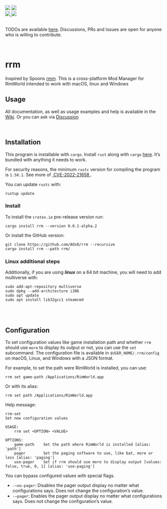 <div>
	<img src="https://img.shields.io/badge/GitHub   Version-0.0.1--alpha.3-green">
	</img><img src="https://img.shields.io/badge/Status-Almost Done-yellow">
</div>
<div>
	<a href="https://crates.io/crates/rrm">
		<img src="https://img.shields.io/badge/crates.io%20Version-0.0.1--alpha.2-green"></img>
	</a>
	<img src="https://img.shields.io/badge/Status-Unstable-red">
</div>

<br/>

TODOs are available [here][1]. Discussions, PRs and Issues are open for anyone who is willing to contribute. 

<br/>

# rrm

Inspired by Spoons [rmm][2]. This is a cross-platform Mod Manager for RimWorld intended to work with macOS, linux and Windows

## Usage
All documentation, as well as usage examples and help is available in the [Wiki][3].
Or you can ask via [Discussion][4]  

<br/>

## Installation
This program is installable with `cargo`. Install `rust` along with `cargo` [here][5]. It’s bundled with anything it needs to work. 

For security reasons, the minimum `rustc` version for compiling the program is `1.58.1`. See more of [ CVE-2022-21658 ][6].

You can update `rustc` with:

	rustup update

### Install
To install the `crates.io` pre-release version run:

	cargo install rrm --version 0.0.1-alpha.2

Or install the GitHub version:

	git clone https://github.com/AOx0/rrm --recursive
	cargo install rrm --path rrm/

### Linux additional steps
Additionally, if you are using **_linux_** on a 64 bit machine, you will need to add multiverse with:

	sudo add-apt-repository multiverse
	sudo dpkg --add-architecture i386
	sudo apt update
	sudo apt install lib32gcc1 steamcmd 



<br/> <br/>
## Configuration
To set configuration values like game installation path and whether `rrm` should use `more` to display its output or not, you can use the `set` subcommand. The configuration file is available in `$USER_HOME/.rrm/config` on macOS, Linux, and Windows with a JSON format. 

For example, to set the path were RimWorld is installed, you can use:

	rrm set game-path /Applications/RimWorld.app

Or with its alias:

	rrm set path /Applications/RimWorld.app

Help message:

	rrm-set
	Set new configuration values
	
	USAGE:
	    rrm set <OPTION> <VALUE>
	
	OPTIONS:
	    game-path    Set the path where RimWorld is installed [alias: 'path']
	    pager        Set the paging software to use, like bat, more or less [alias: 'paging']
	    use-pager    Set if rrm should use more to display output [values: false, true, 0, 1] [alias: 'use-paging']

You can bypass configured values with special flags. 
- `-—no-pager`: Disables the pager output display no matter what configurations says. Does not change the configuration’s value.
-  `-—pager`: Enables the pager output display no matter what configurations says. Does not change the configuration’s value.

[1]:	https://github.com/AOx0/rrm/projects/1
[2]:	https://github.com/Spoons/rmm "rmm"
[3]:	https://github.com/AOx0/rrm/wiki
[4]:	https://github.com/AOx0/rrm/discussions
[5]:	https://www.rust-lang.org/tools/install
[6]:	https://www.cve.org/CVERecord?id=CVE-2022-21658
